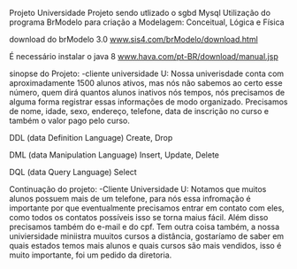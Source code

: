 
Projeto Universidade 
Projeto sendo utlizado o sgbd Mysql
Utilização do programa BrModelo para criação a Modelagem: Conceitual, Lógica e Física

download do brModelo 3.0
www.sis4.com/brModelo/download.html

É necessário instalar o java 8 
www.hava.com/pt-BR/download/manual.jsp

sinopse do Projeto:
-cliente universidade U:
	Nossa univerisdade conta com aproximadamente 1500 alunos ativos, mas nós não sabemos ao certo esse número, quem dirá quantos alunos inativos nós tempos, nós precisamos de alguma forma registrar essas informações de modo organizado.
	Precisamos de nome, idade, sexo, endereço, telefone, data de inscrição no curso e também o valor pago pelo curso.

DDL (data Definition Language)
	Create, Drop

DML (data Manipulation Language)
	Insert, Update, Delete

DQL (data Query Language)
	Select

 Continuação do projeto:
 -Cliente Universidade U:
 	Notamos que muitos alunos possuem mais de um telefone, para nós essa infromação é importante por que eventualmente precisamos entrar em contato com eles, como todos os contatos possíveis isso se torna maius fácil. Além disso precisamos também do e-mail e do cpf.
  	Tem outra coisa também, a nossa univiersidade miniistra muuitos cursos a distância, gostaríamo de saber em quais estados temos mais alunos e quais cursos são mais vendidos, isso é muito importante, foi um pedido da diretoria.
